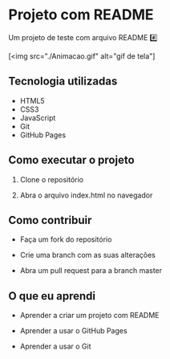# Projeto com README
Um projeto de teste com arquivo README #️⃣

[<img src="./Animacao.gif" alt="gif de tela"]

## Tecnologia utilizadas
- HTML5
- CSS3
- JavaScript
- Git
- GitHub Pages
## Como executar o projeto

1. Clone o repositório

2. Abra o arquivo index.html no navegador

## Como contribuir

- Faça um fork do repositório

- Crie uma branch com as suas alterações

- Abra um pull request para a branch master

## O que eu aprendi

- Aprender a criar um projeto com README

- Aprender a usar o GitHub Pages

- Aprender a usar o Git


